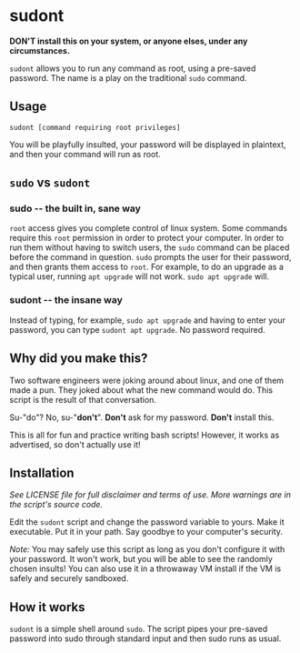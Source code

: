 # sudont
**DON'T install this on your system, or anyone elses, under any circumstances.**

`sudont` allows you to run any command as root, using a pre-saved password. The name is a play on
the traditional `sudo` command.

## Usage
```
sudont [command requiring root privileges]
```

You will be playfully insulted, your password will be displayed in plaintext, and then your command will run as root.

## `sudo` vs `sudont`
### sudo -- the built in, sane way
`root` access gives you complete control of linux system. Some commands require this `root` permission in order to protect your computer. In order to run them without having to switch users, the `sudo` command can be placed before the command in question. `sudo` prompts the user for their password, and then grants them access to `root`. For example, to do an upgrade as a typical user, running `apt upgrade` will not work. `sudo apt upgrade` will.

### sudont -- the insane way
Instead of typing, for example, `sudo apt upgrade` and having to enter your password, you can type `sudont apt upgrade`. No password required.

## Why did you make this?
Two software engineers were joking around about linux, and one of them made a pun. They joked about what the new command would do. This script is the result of that conversation. 

Su-"do"? No, su-"**don't**". **Don't** ask for my password. **Don't** install this.

This is all for fun and practice writing bash scripts! However, it works as advertised, so don't actually use it!

## Installation
*See LICENSE file for full disclaimer and terms of use. More warnings are in the script's source code.*

Edit the `sudont` script and change the password variable to yours. Make it executable. Put it in your path. Say goodbye to your computer's security.

*Note:* You may safely use this script as long as you don't configure it with your password. It won't work, but you will be able to see the randomly chosen insults! You can also use it in a throwaway VM install if the VM is safely and securely sandboxed.

## How it works
`sudont` is a simple shell around `sudo`. The script pipes your pre-saved password into sudo through standard input and then sudo runs as usual.